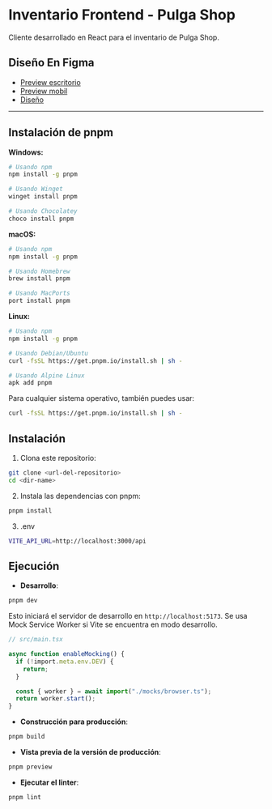 # Inventario Frontend - Pulga Shop

Cliente desarrollado en React para el inventario de Pulga Shop.

## Diseño En Figma

- [Preview escritorio](https://www.figma.com/proto/5z4yMW89mFpXhtoaWpLykT/pulga-shop-gestion-tienda?node-id=1-4&t=44oV7BSjAEboteSq-1&scaling=scale-down&content-scaling=fixed&page-id=0%3A1&starting-point-node-id=1%3A4)
- [Preview mobil](https://www.figma.com/proto/5z4yMW89mFpXhtoaWpLykT/pulga-shop-gestion-tienda?node-id=99-1256&t=0T886NVD8M4gcPHA-1&scaling=scale-down&content-scaling=fixed&page-id=99%3A1255&starting-point-node-id=99%3A1256)
- [Diseño](https://www.figma.com/design/5z4yMW89mFpXhtoaWpLykT/pulga-shop-gestion-tienda?node-id=0-1&t=N4EY0hSrmxuxUocg-1)

---

## Instalación de pnpm

**Windows:**

```bash
# Usando npm
npm install -g pnpm

# Usando Winget
winget install pnpm

# Usando Chocolatey
choco install pnpm
```

**macOS:**

```bash
# Usando npm
npm install -g pnpm

# Usando Homebrew
brew install pnpm

# Usando MacPorts
port install pnpm
```

**Linux:**

```bash
# Usando npm
npm install -g pnpm

# Usando Debian/Ubuntu
curl -fsSL https://get.pnpm.io/install.sh | sh -

# Usando Alpine Linux
apk add pnpm
```

Para cualquier sistema operativo, también puedes usar:

```bash
curl -fsSL https://get.pnpm.io/install.sh | sh -
```

## Instalación

1. Clona este repositorio:

```bash
git clone <url-del-repositorio>
cd <dir-name>
```

2. Instala las dependencias con pnpm:

```bash
pnpm install
```

3. .env

```bash
VITE_API_URL=http://localhost:3000/api
```

## Ejecución

- **Desarrollo**:

```bash
pnpm dev
```

Esto iniciará el servidor de desarrollo en `http://localhost:5173`. Se usa Mock Service Worker si Vite se encuentra en modo desarrollo.

```ts
// src/main.tsx

async function enableMocking() {
  if (!import.meta.env.DEV) {
    return;
  }

  const { worker } = await import("./mocks/browser.ts");
  return worker.start();
}
```

- **Construcción para producción**:

```bash
pnpm build
```

- **Vista previa de la versión de producción**:

```bash
pnpm preview
```

- **Ejecutar el linter**:

```bash
pnpm lint
```
